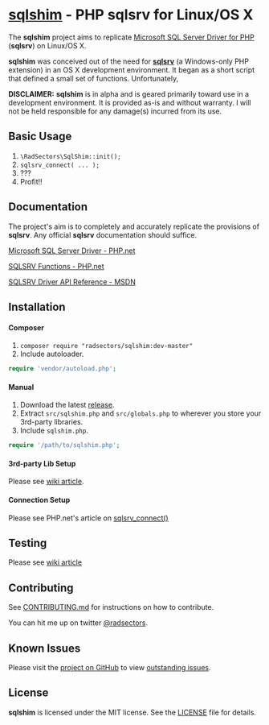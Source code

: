# [sqlshim] - PHP sqlsrv for Linux/OS X

The **sqlshim** project aims to replicate [Microsoft SQL Server Driver for PHP][sqlsrv] (**sqlsrv**) on Linux/OS X.

**sqlshim** was conceived out of the need for **[sqlsrv]** (a Windows-only PHP extension) in an OS X development environment. It began as a short script that defined a small set of functions. Unfortunately,

**DISCLAIMER:** **sqlshim** is in alpha and is geared primarily toward use in a development environment. It is provided as-is and without warranty. I will not be held responsible for any damage(s) incurred from its use.


## Basic Usage
1. ```\RadSectors\SqlShim::init();```
2. ```sqlsrv_connect( ... );```
3. ???
4. Profit!!


## Documentation
The project's aim is to completely and accurately replicate the provisions of **sqlsrv**. Any official **sqlsrv** documentation should suffice.

[Microsoft SQL Server Driver - PHP.net](http://php.net/manual/en/book.sqlsrv.php)

[SQLSRV Functions - PHP.net](http://php.net/manual/en/ref.sqlsrv.php)

[SQLSRV Driver API Reference - MSDN](https://msdn.microsoft.com/en-us/library/cc296152.aspx)


## Installation

#### Composer
1. `composer require "radsectors/sqlshim:dev-master"`
2. Include autoloader.
```php
require 'vendor/autoload.php';
```

#### Manual
1. Download the latest [release](https://github.com/radsectors/sqlshim/releases).
2. Extract ```src/sqlshim.php``` and ```src/globals.php``` to wherever you store your 3rd-party libraries.
3. Include `sqlshim.php`.
```php
require '/path/to/sqlshim.php';
```

#### 3rd-party Lib Setup
Please see [wiki article](https://github.com/radsectors/sqlshim/wiki/3rd‑party-Lib-Setup).

#### Connection Setup
Please see PHP.net's article on [sqlsrv_connect()](http://php.net/manual/en/function.sqlsrv-connect.php)

## Testing
Please see [wiki article](https://github.com/radsectors/sqlshim/wiki/Unit-Testing)


## Contributing
See [CONTRIBUTING.md](https://github.com/radsectors/sqlshim/blob/master/CONTRIBUTING.md) for instructions on how to contribute.

You can hit me up on twitter [@radsectors](https://twitter.com/radsectors).

## Known Issues
Please visit the [project on GitHub](https://github.com/radsectors/sqlshim) to view [outstanding issues](https://github.com/radsectors/sqlshim/issues).

## License
**sqlshim** is licensed under the MIT license. See the [LICENSE](https://github.com/radsectors/sqlshim/blob/master/LICENSE) file for details.

[sqlshim]: https://github.com/radsectors/sqlshim
[sqlsrv]: https://github.com/Azure/msphpsql "Microsoft SQL Server Driver for PHP"

